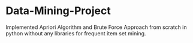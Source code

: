 # Data-Mining-Project
Implemented Apriori Algorithm and Brute Force Approach from scratch in python without any libraries for frequent item set mining.
